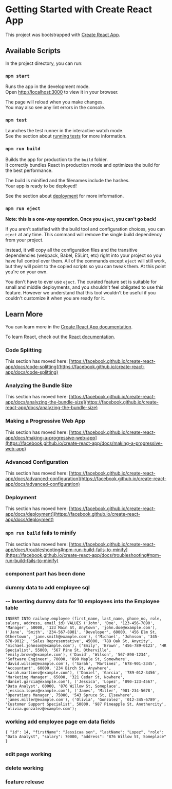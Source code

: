 # Getting Started with Create React App

This project was bootstrapped with [Create React App](https://github.com/facebook/create-react-app).

## Available Scripts

In the project directory, you can run:

### `npm start`

Runs the app in the development mode.\
Open [http://localhost:3000](http://localhost:3000) to view it in your browser.

The page will reload when you make changes.\
You may also see any lint errors in the console.

### `npm test`

Launches the test runner in the interactive watch mode.\
See the section about [running tests](https://facebook.github.io/create-react-app/docs/running-tests) for more information.

### `npm run build`

Builds the app for production to the `build` folder.\
It correctly bundles React in production mode and optimizes the build for the best performance.

The build is minified and the filenames include the hashes.\
Your app is ready to be deployed!

See the section about [deployment](https://facebook.github.io/create-react-app/docs/deployment) for more information.

### `npm run eject`

**Note: this is a one-way operation. Once you `eject`, you can't go back!**

If you aren't satisfied with the build tool and configuration choices, you can `eject` at any time. This command will remove the single build dependency from your project.

Instead, it will copy all the configuration files and the transitive dependencies (webpack, Babel, ESLint, etc) right into your project so you have full control over them. All of the commands except `eject` will still work, but they will point to the copied scripts so you can tweak them. At this point you're on your own.

You don't have to ever use `eject`. The curated feature set is suitable for small and middle deployments, and you shouldn't feel obligated to use this feature. However we understand that this tool wouldn't be useful if you couldn't customize it when you are ready for it.

## Learn More

You can learn more in the [Create React App documentation](https://facebook.github.io/create-react-app/docs/getting-started).

To learn React, check out the [React documentation](https://reactjs.org/).

### Code Splitting

This section has moved here: [https://facebook.github.io/create-react-app/docs/code-splitting](https://facebook.github.io/create-react-app/docs/code-splitting)

### Analyzing the Bundle Size

This section has moved here: [https://facebook.github.io/create-react-app/docs/analyzing-the-bundle-size](https://facebook.github.io/create-react-app/docs/analyzing-the-bundle-size)

### Making a Progressive Web App

This section has moved here: [https://facebook.github.io/create-react-app/docs/making-a-progressive-web-app](https://facebook.github.io/create-react-app/docs/making-a-progressive-web-app)

### Advanced Configuration

This section has moved here: [https://facebook.github.io/create-react-app/docs/advanced-configuration](https://facebook.github.io/create-react-app/docs/advanced-configuration)

### Deployment

This section has moved here: [https://facebook.github.io/create-react-app/docs/deployment](https://facebook.github.io/create-react-app/docs/deployment)

### `npm run build` fails to minify

This section has moved here: [https://facebook.github.io/create-react-app/docs/troubleshooting#npm-run-build-fails-to-minify](https://facebook.github.io/create-react-app/docs/troubleshooting#npm-run-build-fails-to-minify)


### component part has been done 

### dummy data to add employee sql
 ### -- Inserting dummy data for 10 employees into the Employee table
` INSERT INTO railway.employee (first_name, last_name, phone_no, role, salary, address, email_id)
VALUES
('John', 'Doe', '123-456-7890', 'Manager', 50000, '123 Main St, Anytown', 'john.doe@example.com'),
('Jane', 'Smith', '234-567-8901', 'Developer', 60000, '456 Elm St, Othertown', 'jane.smith@example.com'),
('Michael', 'Johnson', '345-678-9012', 'Sales Representative', 45000, '789 Oak St, Anycity', 'michael.johnson@example.com'),
('Emily', 'Brown', '456-789-0123', 'HR Specialist', 55000, '567 Pine St, Otherville', 'emily.brown@example.com'),
('David', 'Wilson', '567-890-1234', 'Software Engineer', 70000, '890 Maple St, Somewhere', 'david.wilson@example.com'),
('Sarah', 'Martinez', '678-901-2345', 'Accountant', 60000, '234 Birch St, Anywhere', 'sarah.martinez@example.com'),
('Daniel', 'Garcia', '789-012-3456', 'Marketing Manager', 65000, '321 Cedar St, Nowhere', 'daniel.garcia@example.com'),
('Jessica', 'Lopez', '890-123-4567', 'Data Analyst', 60000, '876 Willow St, Someplace', 'jessica.lopez@example.com'),
('James', 'Miller', '901-234-5678', 'Operations Manager', 75000, '543 Spruce St, Elsewhere', 'james.miller@example.com'),
('Olivia', 'Gonzalez', '012-345-6789', 'Customer Support Specialist', 50000, '987 Pineapple St, Anothercity', 'olivia.gonzalez@example.com');
`
### working add employee page em data fields 
` {
"id": 14,
"firstName": "Jessicaa sen",
"lastName": "Lopez",
"role": "Data Analyst",
"salary": 70000,
"address": "876 Willow St, Someplace"
} `
### edit page working
### delete working

### feature release